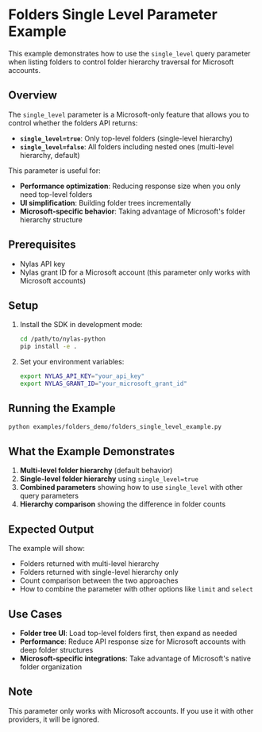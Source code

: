 # Folders Single Level Parameter Example

This example demonstrates how to use the `single_level` query parameter when listing folders to control folder hierarchy traversal for Microsoft accounts.

## Overview

The `single_level` parameter is a Microsoft-only feature that allows you to control whether the folders API returns:
- **`single_level=true`**: Only top-level folders (single-level hierarchy)
- **`single_level=false`**: All folders including nested ones (multi-level hierarchy, default)

This parameter is useful for:
- **Performance optimization**: Reducing response size when you only need top-level folders
- **UI simplification**: Building folder trees incrementally 
- **Microsoft-specific behavior**: Taking advantage of Microsoft's folder hierarchy structure

## Prerequisites

- Nylas API key
- Nylas grant ID for a Microsoft account (this parameter only works with Microsoft accounts)

## Setup

1. Install the SDK in development mode:
   ```bash
   cd /path/to/nylas-python
   pip install -e .
   ```

2. Set your environment variables:
   ```bash
   export NYLAS_API_KEY="your_api_key"
   export NYLAS_GRANT_ID="your_microsoft_grant_id"
   ```

## Running the Example

```bash
python examples/folders_demo/folders_single_level_example.py
```

## What the Example Demonstrates

1. **Multi-level folder hierarchy** (default behavior)
2. **Single-level folder hierarchy** using `single_level=true`
3. **Combined parameters** showing how to use `single_level` with other query parameters
4. **Hierarchy comparison** showing the difference in folder counts

## Expected Output

The example will show:
- Folders returned with multi-level hierarchy
- Folders returned with single-level hierarchy only
- Count comparison between the two approaches
- How to combine the parameter with other options like `limit` and `select`

## Use Cases

- **Folder tree UI**: Load top-level folders first, then expand as needed
- **Performance**: Reduce API response size for Microsoft accounts with deep folder structures
- **Microsoft-specific integrations**: Take advantage of Microsoft's native folder organization

## Note

This parameter only works with Microsoft accounts. If you use it with other providers, it will be ignored. 